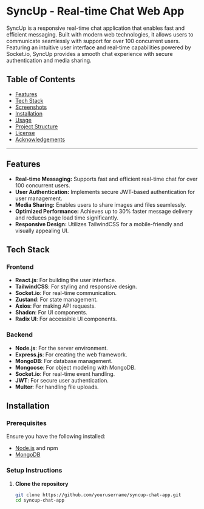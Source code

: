 # SyncUp - Real-time Chat Web App

SyncUp is a responsive real-time chat application that enables fast and efficient messaging. Built with modern web technologies, it allows users to communicate seamlessly with support for over 100 concurrent users. Featuring an intuitive user interface and real-time capabilities powered by Socket.io, SyncUp provides a smooth chat experience with secure authentication and media sharing.

## Table of Contents

- [Features](#features)
- [Tech Stack](#tech-stack)
- [Screenshots](#screenshots)
- [Installation](#installation)
- [Usage](#usage)
- [Project Structure](#project-structure)
- [License](#license)
- [Acknowledgements](#acknowledgements)

---

## Features

- **Real-time Messaging:** Supports fast and efficient real-time chat for over 100 concurrent users.
- **User Authentication:** Implements secure JWT-based authentication for user management.
- **Media Sharing:** Enables users to share images and files seamlessly.
- **Optimized Performance:** Achieves up to 30% faster message delivery and reduces page load time significantly.
- **Responsive Design:** Utilizes TailwindCSS for a mobile-friendly and visually appealing UI.

## Tech Stack

### Frontend
- **React.js**: For building the user interface.
- **TailwindCSS**: For styling and responsive design.
- **Socket.io**: For real-time communication.
- **Zustand**: For state management.
- **Axios**: For making API requests.
- **Shadcn**: For UI components.
- **Radix UI**: For accessible UI components.

### Backend
- **Node.js**: For the server environment.
- **Express.js**: For creating the web framework.
- **MongoDB**: For database management.
- **Mongoose**: For object modeling with MongoDB.
- **Socket.io**: For real-time event handling.
- **JWT**: For secure user authentication.
- **Multer**: For handling file uploads.


## Installation

### Prerequisites
Ensure you have the following installed:
- [Node.js](https://nodejs.org/) and npm
- [MongoDB](https://www.mongodb.com/)

### Setup Instructions

1. **Clone the repository**
   ```bash
   git clone https://github.com/yourusername/syncup-chat-app.git
   cd syncup-chat-app
